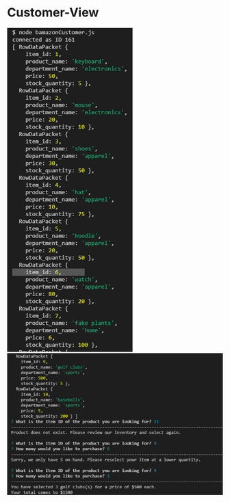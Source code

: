 # Customer-View

![Alt text](https://github.com/mpeters127/Customer-View/blob/master/images/inventory_display.png "inventory")
![Alt text](https://github.com/mpeters127/Customer-View/blob/master/images/prompts_and_functions.png "prompts and functions")